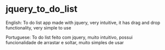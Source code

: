 # jquery_to_do_list
English: To do list app made with jquery, very intuitive, it has drag and drop functionality, very simple to use

Portuguese: To do list feito com jquery, muito intuitivo, possui funcionalidade de arrastar e soltar, muito simples de usar
